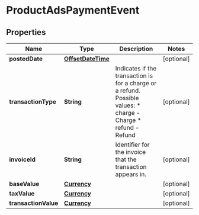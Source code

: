 # ProductAdsPaymentEvent

## Properties
Name | Type | Description | Notes
------------ | ------------- | ------------- | -------------
**postedDate** | [**OffsetDateTime**](OffsetDateTime.md) |  |  [optional]
**transactionType** | **String** | Indicates if the transaction is for a charge or a refund.  Possible values:  * charge - Charge  * refund - Refund |  [optional]
**invoiceId** | **String** | Identifier for the invoice that the transaction appears in. |  [optional]
**baseValue** | [**Currency**](Currency.md) |  |  [optional]
**taxValue** | [**Currency**](Currency.md) |  |  [optional]
**transactionValue** | [**Currency**](Currency.md) |  |  [optional]
